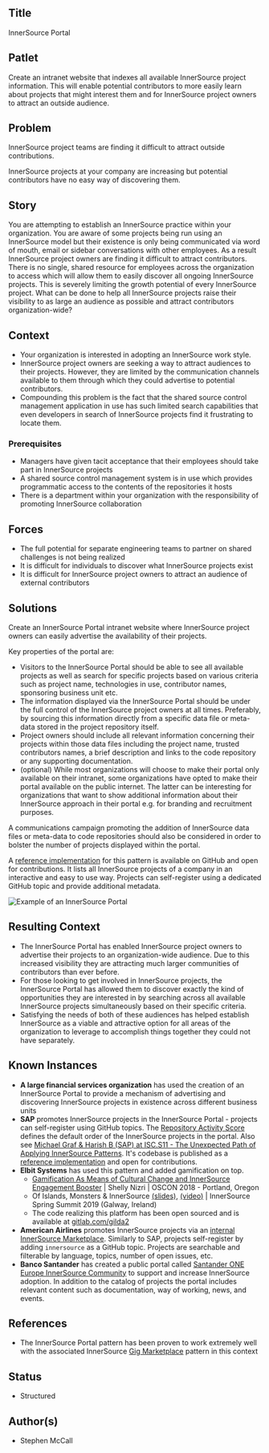 ## Title

InnerSource Portal

## Patlet

Create an intranet website that indexes all available InnerSource project information. This will enable potential contributors to more easily learn about projects that might interest them and for InnerSource project owners to attract an outside audience.

## Problem

InnerSource project teams are finding it difficult to attract outside contributions.

InnerSource projects at your company are increasing but potential contributors have no easy way of discovering them.

## Story

You are attempting to establish an InnerSource practice within your organization.  You are aware of some projects being run using an InnerSource model but their existence is only being communicated via word of mouth, email or sidebar conversations with other employees.  As a result InnerSource project owners are finding it difficult to attract contributors.  There is no single, shared resource for employees across the organization to access which will allow them to easily discover all ongoing InnerSource projects.  This is severely limiting the growth potential of every InnerSource project.  What can be done to help all InnerSource projects raise their visibility to as large an audience as possible and attract contributors organization-wide?

## Context

* Your organization is interested in adopting an InnerSource work style.
* InnerSource project owners are seeking a way to attract audiences to their projects. However, they are limited by the communication channels available to them through which they could advertise to potential contributors.
* Compounding this problem is the fact that the shared source control management application in use has such limited search capabilities that even developers in search of InnerSource projects find it frustrating to locate them.

### Prerequisites

* Managers have given tacit acceptance that their employees should take part in InnerSource projects
* A shared source control management system is in use which provides programmatic access to the contents of the repositories it hosts
* There is a department within your organization with the responsibility of promoting InnerSource collaboration

## Forces

* The full potential for separate engineering teams to partner on shared challenges is not being realized
* It is difficult for individuals to discover what InnerSource projects exist
* It is difficult for InnerSource project owners to attract an audience of external contributors

## Solutions

Create an InnerSource Portal intranet website where InnerSource project owners can easily advertise the availability of their projects.

Key properties of the portal are:

* Visitors to the InnerSource Portal should be able to see all available projects as well as search for specific projects based on various criteria such as project name, technologies in use, contributor names, sponsoring business unit etc.  
* The information displayed via the InnerSource Portal should be under the full control of the InnerSource project owners at all times.  Preferably, by sourcing this information directly from a specific data file or meta-data stored in the project repository itself.  
* Project owners should include all relevant information concerning their projects within those data files including the project name, trusted contributors names, a brief description and links to the code repository or any supporting documentation.  
* (optional) While most organizations will choose to make their portal only available on their intranet, some organizations have opted to make their portal available on the public internet. The latter can be interesting for organizations that want to show additional information about their InnerSource approach in their portal e.g. for branding and recruitment purposes.

A communications campaign promoting the addition of InnerSource data files or meta-data to code repositories should also be considered in order to bolster the number of projects displayed within the portal.

A [reference implementation](https://github.com/SAP/project-portal-for-innersource) for this pattern is available on GitHub and open for contributions. It lists all InnerSource projects of a company in an interactive and easy to use way. Projects can self-register using a dedicated GitHub topic and provide additional metadata.

![Example of an InnerSource Portal](https://raw.githubusercontent.com/SAP/project-portal-for-innersource/main/docs/overview.png "Example of an InnerSource Portal")

## Resulting Context

* The InnerSource Portal has enabled InnerSource project owners to advertise their projects to an organization-wide audience.  Due to this increased visibility they are attracting much larger communities of contributors than ever before.
* For those looking to get involved in InnerSource projects, the InnerSource Portal has allowed them to discover exactly the kind of opportunities they are interested in by searching across all available InnerSource projects simultaneously based on their specific criteria.
* Satisfying the needs of both of these audiences has helped establish InnerSource as a viable and attractive option for all areas of the organization to leverage to accomplish things together they could not have separately.

## Known Instances

* **A large financial services organization** has used the creation of an InnerSource Portal to provide a mechanism of advertising and discovering InnerSource projects in existence across different business units
* **SAP** promotes InnerSource projects in the InnerSource Portal - projects can self-register using GitHub topics. The [Repository Activity Score](repository-activity-score.md) defines the default order of the InnerSource projects in the portal. Also see [Michael Graf & Harish B (SAP) at ISC.S11 - The Unexpected Path of Applying InnerSource Patterns](https://www.youtube.com/watch?v=6r9QOw9dcQo&list=PLCH-i0B0otNQZQt_QzGR9Il_kE4C6cQRy&index=6). It's codebase is published as a [reference implementation](https://github.com/SAP/project-portal-for-innersource) and open for contributions.
* **Elbit Systems** has used this pattern and added gamification on top.
  * [Gamification As Means of Cultural Change and InnerSource Engagement Booster](https://www.oreilly.com/library/view/oscon-2018-/9781492026075/video321579.html) | Shelly Nizri | OSCON 2018 - Portland, Oregon
  * Of Islands, Monsters & InnerSource [(slides)](https://docs.google.com/presentation/d/1P1OCEK9B6eSrVRUclVWY6meSI-qHOBjM_UAPNvCZamU/edit#slide=id.p15), [(video)](https://drive.google.com/file/d/1pM89uHMn0vhE3ayFJDGYcCO8R0tAXXZD/view?usp=drivesdk) | InnerSource Spring Summit 2019 (Galway, Ireland)
  * The code realizing this platform has been open sourced and is available at [gitlab.com/gilda2](https://gitlab.com/gilda2)
* **American Airlines** promotes InnerSource projects via an [internal InnerSource Marketplace](https://tech.aa.com/2020-10-30-innersource/). Similarly to SAP, projects self-register by adding `innersource` as a GitHub topic. Projects are searchable and filterable by language, topics, number of open issues, etc.
* **Banco Santander** has created a public portal called [Santander ONE Europe InnerSource Community](https://innersourceportal.santander.com/) to support and increase InnerSource adoption. In addition to the catalog of projects the portal includes relevant content such as documentation, way of working, news, and events.

## References

* The InnerSource Portal pattern has been proven to work extremely well with the associated InnerSource [Gig Marketplace](./gig-marketplace.md) pattern in this context

## Status

* Structured

## Author(s)

* Stephen McCall
